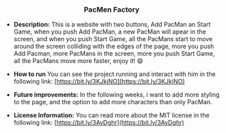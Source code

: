 **<h3 align="center">PacMen Factory</h3>**

- **Description:** This is a website with two buttons, Add PacMan an Start Game, when you push Add PacMan, a new PacMan will apear in the screen, and when you push Start Game, all the PacMans start to move around the screen colliding with the edges of the page, more you push Add Pacman, more PacMans in the screen, more you push Start Game, all the PacMans move more faster, enjoy it! 😄

- **How to run** You can see the project running and interact with him in the following link: [https://bit.ly/3KJkjNO](https://bit.ly/3KJkjNO)

- **Future improvements:** In the following weeks, i want to add more styling to the page, and the option to add more characters than only PacMan.

- **License Information:** You can read more about the MIT license in the following link: [https://bit.ly/3AyDghr](https://bit.ly/3AyDghr) 